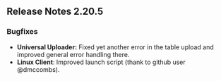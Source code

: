 ## Release Notes 2.20.5

### Bugfixes

- **Universal Uploader:** Fixed yet another error in the table upload and improved general error handling there.
- **Linux Client**: Improved launch script (thank to github user @dmccombs).